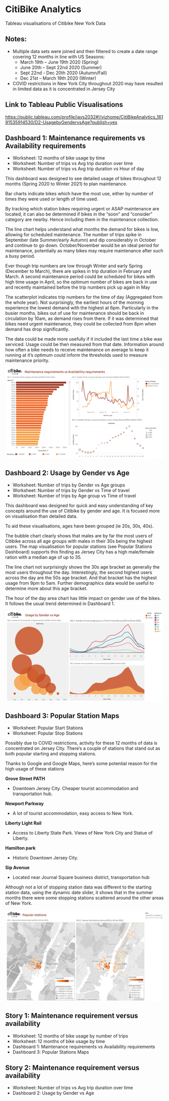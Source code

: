 # CitiBike Analytics

Tableau visualisations of Citibike New York Data

## Notes:
* Multiple data sets were joined and then filtered to create a date range covering 12 months in line with US Seasons:
    * March 19th – June 19th 2020 (Spring)
    * June 20th – Sept 22nd 2020 (Summer)
    * Sept 22nd - Dec 20th 2020 (Autumn/Fall)
    * Dec 21st – March 19th 2020 (Winter)
* COVID restrictions in New York City throughout 2020 may have resulted in limited data as it is concentrated in Jersey City

## Link to Tableau Public Visualisations
https://public.tableau.com/profile/jays2032#!/vizhome/CitiBikeAnalytics_16191535914530/D2-UsagebyGendervsAge?publish=yes

## Dashboard 1: Maintenance requirements vs Availability requirements
* Worksheet: 12 months of bike usage by time
* Worksheet: Number of trips vs Avg trip duration over time
* Worksheet: Number of trips vs Avg trip duration vs Hour of day

This dashboard was designed to see detailed usage of bikes throughout 12 months (Spring 2020 to Winter 2021) to plan maintenance.  

Bar charts indicate bikes which have the most use, either by number of times they were used or length of time used.

By tracking which station bikes requiring urgent or ASAP maintenance are located, it can also be determined if bikes in the “soon” and “consider” category are nearby. Hence including them in the maintenance collection.

The line chart helps understand what months the demand for bikes is low, allowing for scheduled maintenance. The number of trips spike in September (late Summer/early Autumn) and dip considerably in October and continue to go down. October/November would be an ideal period for maintenance, potentially as many bikes may require maintenance after such a busy period. 

Ever though trip numbers are low through Winter and early Spring (December to March), there are spikes in trip duration in February and March. A second maintenance period could be scheduled for bikes with high time usage in April, so the optimum number of bikes are back in use and recently maintained before the trip numbers pick up again in May

The scatterplot indicates trip numbers for the time of day (Aggregated from the whole year). Not surprisingly, the earliest hours of the morning experience the lowest demand with the highest at 6pm. Particularly in the busier months, bikes out of use for maintenance should be back in circulation by 10am, as demand rises from there. If it was determined that bikes need urgent maintenance, they could be collected from 8pm when demand has drop significantly. 

The data could be made more usefully if it included the last time a bike was serviced. Usage could be then measured from that date. Information around how often a bike needs to receive maintenance on average to keep it running at it’s optimum could inform the thresholds used to measure maintenance priority.

![D1 - Maintenance requirements vs Availability requirments](https://raw.githubusercontent.com/jMacProd/Citibike-NY/main/Images/D1%20-%20Maintenance%20requirements%20vs%20Availability%20requirments.png)

## Dashboard 2: Usage by Gender vs Age
* Worksheet: Number of trips by Gender vs Age groups
* Worksheet: Number of trips by Gender vs Time of travel
* Worksheet: Number of trips by Age group vs Time of travel

This dashboard was designed for quick and easy understanding of key concepts around the use of Citibike by gender and age. It is focused more on visualisation than detailed data.

To aid these visualisations, ages have been grouped (ie 20s, 30s, 40s).

The bubble chart clearly shows that males are by far the most users of Citibike across all age groups with males in their 30s being the highest users. The map visualisation for popular stations (see Popular Stations Dashboard) supports this finding as Jersey City has a high male/female ration with a median age of up to 35.  

The line chart not surprisingly shows the 30s age bracket as generally the most users throughout the day. Interestingly, the second highest users across the day are the 50s age bracket. And that bracket has the highest usage from 9pm to 5am. Further demographics data would be useful to determine more about this age bracket. 

The hour of the day area chart has little impact on gender use of the bikes. It follows the usual trend determined in Dashboard 1. 

![D2 - Usage by Gender vs Age](https://raw.githubusercontent.com/jMacProd/Citibike-NY/main/Images/D2%20-%20Usage%20by%20Gender%20vs%20Age.png)

## Dashboard 3: Popular Station Maps
* Worksheet: Popular Start Stations
*  Worksheet: Popular Stop Stations

Possibly due to COVID restrictions, activity for these 12 months of data is concentrated on Jersey City. There’s a couple of stations that stand out as both popular starting and stopping stations. 

Thanks to Google and Google Maps, here’s some potential reason for the high usage of these stations

**Grove Street PATH**
* Downtown Jersey City. Cheaper tourist accommodation and transportation hub.

**Newport Parkway**
* A lot of tourist accommodation, easy access to New York.

**Liberty Light Rail**
* Access to Liberty State Park. Views of New York City and Statue of Liberty.

**Hamilton park**
* Historic Downtown Jersey City.

**Sip Avenue**
* Located near Journal Square business district, transportation hub

Although not a lot of stopping station data was different to the starting station data, using the dynamic date slider, it shows that in the summer months there were some stopping stations scattered around the other areas of New York.

![D3 - Popular stations](https://raw.githubusercontent.com/jMacProd/Citibike-NY/main/Images/D3%20-%20Popular%20stations.png
)

## Story 1: Maintenance requirement versus availability
* Worksheet: 12 months of bike usage by number of trips
* Worksheet: 12 months of bike usage by time
* Dashboard 1: Maintenance requirements vs Availability requirements
* Dashboard 3: Popular Stations Maps

## Story 2: Maintenance requirement versus availability
* Worksheet: Number of trips vs Avg trip duration over time
* Dashboard 2: Usage by Gender vs Age
